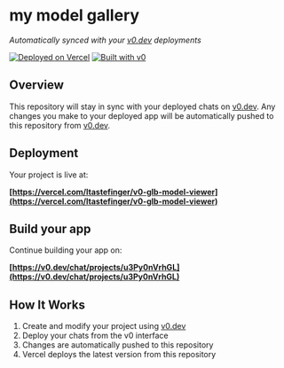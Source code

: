 # my model gallery

*Automatically synced with your [v0.dev](https://v0.dev) deployments*

[![Deployed on Vercel](https://img.shields.io/badge/Deployed%20on-Vercel-black?style=for-the-badge&logo=vercel)](https://vercel.com/ltastefinger/v0-glb-model-viewer)
[![Built with v0](https://img.shields.io/badge/Built%20with-v0.dev-black?style=for-the-badge)](https://v0.dev/chat/projects/u3Py0nVrhGL)

## Overview

This repository will stay in sync with your deployed chats on [v0.dev](https://v0.dev).
Any changes you make to your deployed app will be automatically pushed to this repository from [v0.dev](https://v0.dev).

## Deployment

Your project is live at:

**[https://vercel.com/ltastefinger/v0-glb-model-viewer](https://vercel.com/ltastefinger/v0-glb-model-viewer)**

## Build your app

Continue building your app on:

**[https://v0.dev/chat/projects/u3Py0nVrhGL](https://v0.dev/chat/projects/u3Py0nVrhGL)**

## How It Works

1. Create and modify your project using [v0.dev](https://v0.dev)
2. Deploy your chats from the v0 interface
3. Changes are automatically pushed to this repository
4. Vercel deploys the latest version from this repository